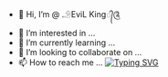 - 👋 Hi, I’m @ 𓄂EviL King᭄༊
- 👀 I’m interested in ...
- 🌱 I’m currently learning ...
- 💞️ I’m looking to collaborate on ...
- 📫 How to reach me ...
[![Typing SVG](https://readme-typing-svg.demolab.com?font=Fira+Code&pause=1000&width=435&lines=(EviL+KinG+ProgramminG);Contact+me+%F0%9F%93%AB)](https://git.io/typing-svg)

